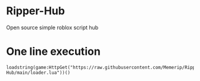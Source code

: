 # Ripper-Hub
Open source simple roblox script hub

# One line execution

```
loadstring(game:HttpGet("https://raw.githubusercontent.com/Memerip/Ripper-Hub/main/loader.lua"))()
```
